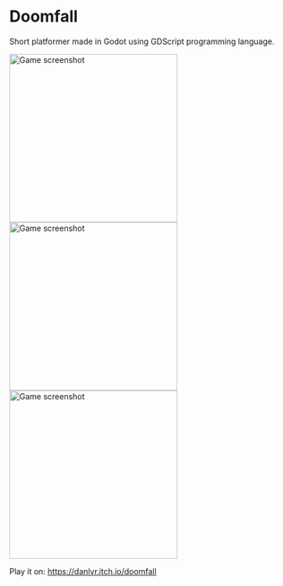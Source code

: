 # Doomfall
 
Short platformer made in Godot using GDScript programming language.

<img src="https://img.itch.zone/aW1hZ2UvMTI2MTI4OC83MzYzNzY2LnBuZw==/original/3ENoQJ.png" alt="Game screenshot" width="300px"> <img src="https://img.itch.zone/aW1hZ2UvMTI2MTI4OC83MzYzNzY0LnBuZw==/original/AEtQJ2.png" alt="Game screenshot" width="300px"> <img src="https://img.itch.zone/aW1hZ2UvMTI2MTI4OC83MzYzNzY1LnBuZw==/original/Qacwvj.png" alt="Game screenshot" width="300px">


Play it on: https://danlvr.itch.io/doomfall
